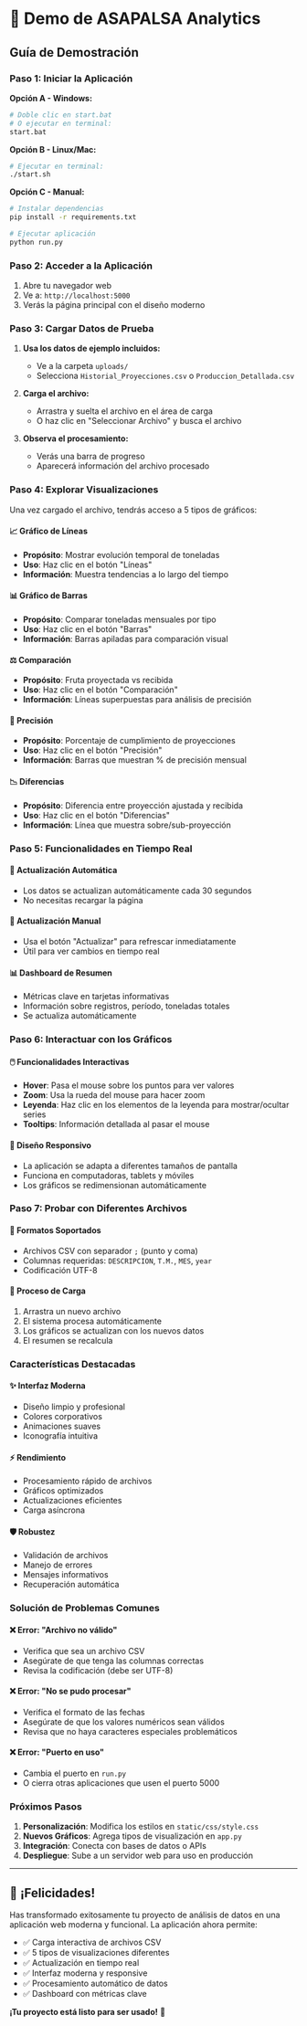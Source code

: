 # 🚀 Demo de ASAPALSA Analytics

## Guía de Demostración

### Paso 1: Iniciar la Aplicación

**Opción A - Windows:**
```bash
# Doble clic en start.bat
# O ejecutar en terminal:
start.bat
```

**Opción B - Linux/Mac:**
```bash
# Ejecutar en terminal:
./start.sh
```

**Opción C - Manual:**
```bash
# Instalar dependencias
pip install -r requirements.txt

# Ejecutar aplicación
python run.py
```

### Paso 2: Acceder a la Aplicación

1. Abre tu navegador web
2. Ve a: `http://localhost:5000`
3. Verás la página principal con el diseño moderno

### Paso 3: Cargar Datos de Prueba

1. **Usa los datos de ejemplo incluidos:**
   - Ve a la carpeta `uploads/`
   - Selecciona `Historial_Proyecciones.csv` o `Produccion_Detallada.csv`

2. **Carga el archivo:**
   - Arrastra y suelta el archivo en el área de carga
   - O haz clic en "Seleccionar Archivo" y busca el archivo

3. **Observa el procesamiento:**
   - Verás una barra de progreso
   - Aparecerá información del archivo procesado

### Paso 4: Explorar Visualizaciones

Una vez cargado el archivo, tendrás acceso a 5 tipos de gráficos:

#### 📈 Gráfico de Líneas
- **Propósito**: Mostrar evolución temporal de toneladas
- **Uso**: Haz clic en el botón "Líneas"
- **Información**: Muestra tendencias a lo largo del tiempo

#### 📊 Gráfico de Barras
- **Propósito**: Comparar toneladas mensuales por tipo
- **Uso**: Haz clic en el botón "Barras"
- **Información**: Barras apiladas para comparación visual

#### ⚖️ Comparación
- **Propósito**: Fruta proyectada vs recibida
- **Uso**: Haz clic en el botón "Comparación"
- **Información**: Líneas superpuestas para análisis de precisión

#### 🎯 Precisión
- **Propósito**: Porcentaje de cumplimiento de proyecciones
- **Uso**: Haz clic en el botón "Precisión"
- **Información**: Barras que muestran % de precisión mensual

#### 📉 Diferencias
- **Propósito**: Diferencia entre proyección ajustada y recibida
- **Uso**: Haz clic en el botón "Diferencias"
- **Información**: Línea que muestra sobre/sub-proyección

### Paso 5: Funcionalidades en Tiempo Real

#### 🔄 Actualización Automática
- Los datos se actualizan automáticamente cada 30 segundos
- No necesitas recargar la página

#### 🔄 Actualización Manual
- Usa el botón "Actualizar" para refrescar inmediatamente
- Útil para ver cambios en tiempo real

#### 📊 Dashboard de Resumen
- Métricas clave en tarjetas informativas
- Información sobre registros, período, toneladas totales
- Se actualiza automáticamente

### Paso 6: Interactuar con los Gráficos

#### 🖱️ Funcionalidades Interactivas
- **Hover**: Pasa el mouse sobre los puntos para ver valores
- **Zoom**: Usa la rueda del mouse para hacer zoom
- **Leyenda**: Haz clic en los elementos de la leyenda para mostrar/ocultar series
- **Tooltips**: Información detallada al pasar el mouse

#### 📱 Diseño Responsivo
- La aplicación se adapta a diferentes tamaños de pantalla
- Funciona en computadoras, tablets y móviles
- Los gráficos se redimensionan automáticamente

### Paso 7: Probar con Diferentes Archivos

#### 📁 Formatos Soportados
- Archivos CSV con separador `;` (punto y coma)
- Columnas requeridas: `DESCRIPCION`, `T.M.`, `MES`, `year`
- Codificación UTF-8

#### 🔄 Proceso de Carga
1. Arrastra un nuevo archivo
2. El sistema procesa automáticamente
3. Los gráficos se actualizan con los nuevos datos
4. El resumen se recalcula

### Características Destacadas

#### ✨ Interfaz Moderna
- Diseño limpio y profesional
- Colores corporativos
- Animaciones suaves
- Iconografía intuitiva

#### ⚡ Rendimiento
- Procesamiento rápido de archivos
- Gráficos optimizados
- Actualizaciones eficientes
- Carga asíncrona

#### 🛡️ Robustez
- Validación de archivos
- Manejo de errores
- Mensajes informativos
- Recuperación automática

### Solución de Problemas Comunes

#### ❌ Error: "Archivo no válido"
- Verifica que sea un archivo CSV
- Asegúrate de que tenga las columnas correctas
- Revisa la codificación (debe ser UTF-8)

#### ❌ Error: "No se pudo procesar"
- Verifica el formato de las fechas
- Asegúrate de que los valores numéricos sean válidos
- Revisa que no haya caracteres especiales problemáticos

#### ❌ Error: "Puerto en uso"
- Cambia el puerto en `run.py`
- O cierra otras aplicaciones que usen el puerto 5000

### Próximos Pasos

1. **Personalización**: Modifica los estilos en `static/css/style.css`
2. **Nuevos Gráficos**: Agrega tipos de visualización en `app.py`
3. **Integración**: Conecta con bases de datos o APIs
4. **Despliegue**: Sube a un servidor web para uso en producción

---

## 🎉 ¡Felicidades!

Has transformado exitosamente tu proyecto de análisis de datos en una aplicación web moderna y funcional. La aplicación ahora permite:

- ✅ Carga interactiva de archivos CSV
- ✅ 5 tipos de visualizaciones diferentes
- ✅ Actualización en tiempo real
- ✅ Interfaz moderna y responsive
- ✅ Procesamiento automático de datos
- ✅ Dashboard con métricas clave

**¡Tu proyecto está listo para ser usado!** 🚀

